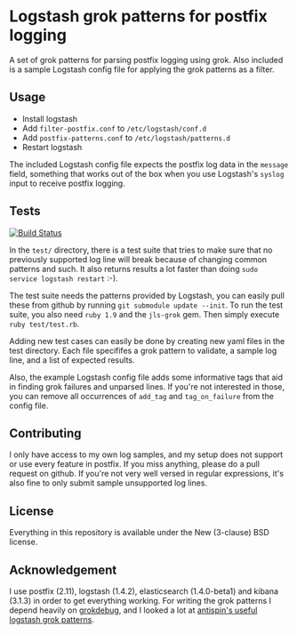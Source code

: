 Logstash grok patterns for postfix logging
==========================================

A set of grok patterns for parsing postfix logging using grok. Also included is a sample Logstash config file for applying the grok patterns as a filter.

Usage
-----

- Install logstash
- Add `filter-postfix.conf` to `/etc/logstash/conf.d`
- Add `postfix-patterns.conf` to `/etc/logstash/patterns.d`
- Restart logstash

The included Logstash config file expects the postfix log data in the `message` field, something that works out of the box when you use Logstash's `syslog` input to receive postfix logging.

Tests
-----

[![Build Status](https://travis-ci.org/whyscream/postfix-grok-patterns.svg?branch=master)](https://travis-ci.org/whyscream/postfix-grok-patterns)

In the `test/` directory, there is a test suite that tries to make sure that no previously supported log line will break because of changing common patterns and such. It also returns results a lot faster than doing `sudo service logstash restart` :-).

The test suite needs the patterns provided by Logstash, you can easily pull these from github by running `git submodule update --init`. To run the test suite, you also need `ruby 1.9` and the `jls-grok` gem. Then simply execute `ruby test/test.rb`.

Adding new test cases can easily be done by creating new yaml files in the test directory. Each file specififes a grok pattern to validate, a sample log line, and a list of expected results.

Also, the example Logstash config file adds some informative tags that aid in finding grok failures and unparsed lines. If you're not interested in those, you can remove all occurrences of `add_tag` and `tag_on_failure` from the config file.

Contributing
------------

I only have access to my own log samples, and my setup does not support or use every feature in postfix. If you miss anything, please do a pull request on github. If you're not very well versed in regular expressions, it's also fine to only submit sample unsupported log lines.

License
-------

Everything in this repository is available under the New (3-clause) BSD license.

Acknowledgement
---------------
I use postfix (2.11), logstash (1.4.2), elasticsearch (1.4.0-beta1) and kibana (3.1.3) in order to get everything working.
For writing the grok patterns I depend heavily on [grokdebug](https://grokdebug.herokuapp.com/), and I looked a lot at [antispin's useful logstash grok patterns](http://antisp.in/2014/04/useful-logstash-grok-patterns/).
